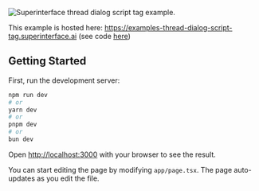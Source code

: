 ![Superinterface thread dialog script tag example.](https://raw.githubusercontent.com/supercorp-ai/superinterface/main/examples/thread-dialog-script-tag/opengraph-image.png)

This example is hosted here: https://examples-thread-dialog-script-tag.superinterface.ai (see code [here](https://github.com/supercorp-ai/superinterface/tree/main/examples/thread-dialog-script-tag))

## Getting Started

First, run the development server:

```bash
npm run dev
# or
yarn dev
# or
pnpm dev
# or
bun dev
```

Open [http://localhost:3000](http://localhost:3000) with your browser to see the result.

You can start editing the page by modifying `app/page.tsx`. The page auto-updates as you edit the file.
